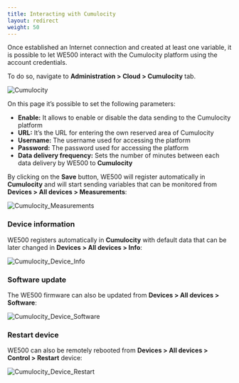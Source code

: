 ```yaml
---
title: Interacting with Cumulocity
layout: redirect
weight: 50
---
```

Once established an Internet connection and created at least one variable, it is possible to let WE500 interact with the Cumulocity platform using the account credentials.

To do so, navigate to **Administration > Cloud > Cumulocity** tab.

![Cumulocity](/guides/images/devices/we500/cumulocity.png)

On this page it’s possible to set the following parameters:

* **Enable:** It allows to enable or disable the data sending to the Cumulocity platform
* **URL:** It’s the URL for entering the own reserved area of Cumulocity
* **Username:** The username used for accessing the platform
* **Password:** The password used for accessing the platform
* **Data delivery frequency:** Sets the number of minutes between each data delivery by WE500 to **Cumulocity**

By clicking on the **Save** button, WE500 will register automatically in **Cumulocity** and will start sending variables that can be monitored from **Devices > All devices > Measurements**:

![Cumulocity_Measurements](/guides/images/devices/we500/cumulocity_device_measurements.png)

### <a name="info"></a>Device information
WE500 registers automatically in **Cumulocity** with default data that can be later changed in **Devices > All devices > Info**:

![Cumulocity_Device_Info](/guides/images/devices/we500/cumulocity_device_info.png)

### <a name="update"></a>Software update
The WE500 firmware can also be updated from **Devices > All devices > Software**:

![Cumulocity_Device_Software](/guides/images/devices/we500/cumulocity_device_software.png)

### <a name="restart"></a>Restart device
WE500 can also be remotely rebooted from **Devices > All devices > Control > Restart** device:

![Cumulocity_Device_Restart](/guides/images/devices/we500/cumulocity_device_restart.png)
